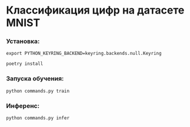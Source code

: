 # Классификация цифр на датасете MNIST

### Установка:

```shell
export PYTHON_KEYRING_BACKEND=keyring.backends.null.Keyring
```

```shell
poetry install
```

### Запуска обучения:

```shell
python commands.py train
```

### Инференс:

```shell
python commands.py infer
```
